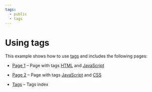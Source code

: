 ```yaml
---
tags: 
  - public
  - tags
---
```

# Using tags

This example shows how to use [tags] and includes the following pages:

- [Page 1] – Page with tags [HTML] and [JavaScript]
- [Page 2] – Page with tags [JavaScript] and [CSS]
- [Tags] – Tags index

  [tags]: https://squidfunk.github.io/mkdocs-material/setup/setting-up-tags/
  [Page 1]: demo/page-1.md
  [Page 2]: demo/page-2.md
  [Tags]: demo/tags.md
  [HTML]: demo/tags.md#html
  [JavaScript]: demo/tags.md#javascript
  [CSS]: demo/tags.md#css

